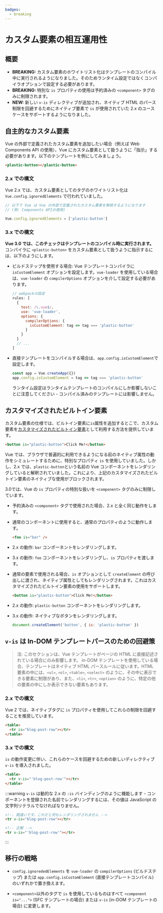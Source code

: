 ```yaml
---
badges:
  - breaking
---
```


# カスタム要素の相互運用性 <MigrationBadges :badges="$frontmatter.badges" />

## 概要

- **BREAKING:** カスタム要素のホワイトリスト化はテンプレートのコンパイル中に実行されるようになりました。そのためランタイム設定ではなくコンパイラオプションで設定する必要があります。
- **BREAKING:** 特別な `is` プロパティの使用は予約済みの `<component>` タグのみに制限されます。
- **NEW:** 新しい `v-is` ディレクティブが追加され、ネイティブ HTML のパース制限を回避するためにネイティブ要素で `is` が使用されていた 2.x のユースケースをサポートするようになりました。

##  自主的なカスタム要素

Vue の外部で定義されたカスタム要素を追加したい場合（例えば Web Components API の使用）、Vue にカスタム要素として扱うように「指示」する必要があります。以下のテンプレートを例にしてみましょう。

```html
<plastic-button></plastic-button>
```

### 2.x での構文

Vue 2.x では、カスタム要素としてのタグのホワイトリスト化は `Vue.config.ignoredElements` で行われていました。

```js
// 以下で Vue は Vue の外部で定義されたカスタム要素を無視するようになります
// (例: Components APIの使用)

Vue.config.ignoredElements = ['plastic-button']
```

### 3.x での構文

**Vue 3.0 では、このチェックはテンプレートのコンパイル時に実行されます。** コンパイラに `<plastic-button>` をカスタム要素として扱うように指示するには、以下のようにします。

- ビルドステップを使用する場合: Vue テンプレートコンパイラに `isCustomElement` オプションを設定します。`vue-loader` を使用している場合は、`vue-loader` の `compilerOptions` オプションを介して設定する必要があります。

  ```js
  // webpackの設定
  rules: [
    {
      test: /\.vue$/,
      use: 'vue-loader',
      options: {
        compilerOptions: {
          isCustomElement: tag => tag === 'plastic-button'
        }
      }
    }
    // ...
  ]
  ```

- 直接テンプレートをコンパイルする場合は、`app.config.isCustomElement`で設定します。

  ```js
  const app = Vue.createApp({})
  app.config.isCustomElement = tag => tag === 'plastic-button'
  ```

  ランタイム設定はランタイムテンプレートのコンパイルにしか影響しないことに注意してください - コンパイル済みのテンプレートには影響しません。

## カスタマイズされたビルトイン要素

カスタム要素の仕様では、ビルトイン要素に`is`属性を追加するとこで、カスタム要素を[カスタマイズされたビルトイン要素](https://html.spec.whatwg.org/multipage/custom-elements.html#custom-elements-customized-builtin-example)として利用する方法を提供しています。

```html
<button is="plastic-button">Click Me!</button>
```

Vue では、ブラウザで普遍的に利用できるようになる前のネイティブ属性の動作をシミュレートするために、特別なプロパティ `is` を使用していました。しかし、2.x では、`plastic-button`という名前の Vue コンポーネントをレンダリングしていると解釈されていました。これにより、上記のカスタマイズされたビルトイン要素のネイティブな使用がブロックされます。

3.0では、Vue の `is` プロパティの特別な扱いを `<component>` タグのみに制限しています。

- 予約済みの `<component>` タグで使用された場合、2.x と全く同じ動作をします。
- 通常のコンポーネントに使用すると、通常のプロパティのように動作します。

  ```html
  <foo is="bar" />
  ```

- 2.x の動作: `bar` コンポーネントをレンダリングします。
- 3.x の動作: `foo` コンポーネントをレンダリングし、`is` プロパティを渡します。

- 通常の要素で使用される場合、`is` オプションとして `createElement` の呼び出しに渡され、ネイティブ属性としてもレンダリングされます。これはカスタマイズされたビルトイン要素の使用をサポートします。

  ```html
  <button is="plastic-button">Click Me!</button>
  ```

- 2.x の動作: `plastic-button` コンポーネントをレンダリングします。
- 3.x の動作: ネイティブなボタンをレンダリングします。

    ```js
    document.createElement('button', { is: 'plastic-button' })
    ```

## `v-is` は In-DOM テンプレートパースのための回避策

> 注: このセクションは、Vue テンプレートがページの HTML に直接記述されている場合にのみ影響します。
> in-DOM テンプレートを使用している場合、テンプレートはネイティブ HTML パースルールに従います。HTML 要素の中には、`<ul>`, `<ol>`, `<table>`, `<select>` のように、その中に表示できる要素に制限があり、また、`<li>`, `<tr>`, `<option>` のように、特定の他の要素の中にしか表示できない要素もあります。

### 2.x での構文

Vue 2 では、ネイティブタグに `is` プロパティを使用してこれらの制限を回避することを推奨しています。

```html
<table>
  <tr is="blog-post-row"></tr>
</table>
```

### 3.x での構文

`is` の動作変更に伴い、これらのケースを回避するための新しいディレクティブ `v-is` を導入されました。

```html
<table>
  <tr v-is="'blog-post-row'"></tr>
</table>
```

:::warning
`v-is` は動的な 2.x の `:is` バインディングのように機能します - コンポーネントを登録された名前でレンダリングするには、その値は JavaScript の文字列リテラルでなければなりません。

```html
<!-- 間違いです。これだと何もレンダリングされません -->
<tr v-is="blog-post-row"></tr>

<!-- 正解 -->
<tr v-is="'blog-post-row'"></tr>
```

:::

## 移行の戦略

- `config.ignorededElements` を `vue-loader` の `compilerOptions` (ビルドステップ) または `app.config.isCustomElement` (直接テンプレートコンパイル) のいずれかで置き換えます。

- `<component>`以外のタグで `is` を使用しているものはすべて `<component is="...">` (SFC テンプレートの場合) または `v-is` (in-DOM テンプレートの場合) に変更します。
